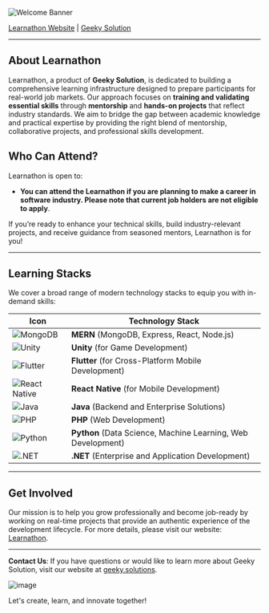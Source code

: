 ![Welcome Banner](https://placehold.co/900x150/1B3765/ffffff?text=Welcome+to+Learnathon&font=roboto)

[Learnathon Website](https://learnathon.geeky.solutions/) | [Geeky Solution](https://geeky.solutions/)

---

## About Learnathon

Learnathon, a product of **Geeky Solution**, is dedicated to building a comprehensive learning infrastructure designed to prepare participants for real-world job markets. Our approach focuses on **training and validating essential skills** through **mentorship** and **hands-on projects** that reflect industry standards. We aim to bridge the gap between academic knowledge and practical expertise by providing the right blend of mentorship, collaborative projects, and professional skills development.

## Who Can Attend?

Learnathon is open to:
- **You can attend the Learnathon if you are planning to make a career in software industry. Please note that current job holders are not eligible to apply**.

If you’re ready to enhance your technical skills, build industry-relevant projects, and receive guidance from seasoned mentors, Learnathon is for you!

---

## Learning Stacks

We cover a broad range of modern technology stacks to equip you with in-demand skills:

| Icon                                                                 | Technology Stack                                               |
|----------------------------------------------------------------------|--------------------------------------------------------------|
| ![MongoDB](https://img.icons8.com/color/48/000000/mongodb.png)      | **MERN** (MongoDB, Express, React, Node.js)                 |
| ![Unity](https://img.icons8.com/ios-filled/50/000000/unity.png)     | **Unity** (for Game Development)                             |
| ![Flutter](https://img.icons8.com/color/48/000000/flutter.png)      | **Flutter** (for Cross-Platform Mobile Development)         |
| ![React Native](https://img.icons8.com/office/40/000000/react.png)  | **React Native** (for Mobile Development)                   |
| ![Java](https://img.icons8.com/color/48/000000/java-coffee-cup-logo.png) | **Java** (Backend and Enterprise Solutions)                  |
| ![PHP](https://img.icons8.com/officel/40/000000/php-logo.png)      | **PHP** (Web Development)                                   |
| ![Python](https://img.icons8.com/color/48/000000/python.png)       | **Python** (Data Science, Machine Learning, Web Development) |
| ![.NET](https://img.icons8.com/color/48/000000/net-framework.png)  | **.NET** (Enterprise and Application Development)            |

---



## Get Involved

Our mission is to help you grow professionally and become job-ready by working on real-time projects that provide an authentic experience of the development lifecycle. For more details, please visit our website: [Learnathon](https://learnathon.geeky.solutions/).

--- 

**Contact Us**: If you have questions or would like to learn more about Geeky Solution, visit our website at [geeky.solutions](https://geeky.solutions/).

![image](https://github.com/user-attachments/assets/eb7c8487-8241-4c7e-be5d-33e42e2e1227)


Let's create, learn, and innovate together!
